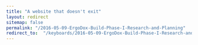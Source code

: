 ```yaml
---
title: "A website that doesn't exit"
layout: redirect
sitemap: false
permalink: "/2016-05-09-ErgoDox-Build-Phase-I-Research-and-Planning"
redirect_to:  "/keyboards/2016-05-09-ErgoDox-Build-Phase-I-Research-and-Planning"
---
```

